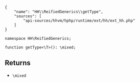 ``` yamlmeta
{
    "name": "HH\\ReifiedGenerics\\getType",
    "sources": [
        "api-sources/hhvm/hphp/runtime/ext/hh/ext_hh.php"
    ]
}
```




``` Hack
namespace HH\ReifiedGenerics;

function getType<\T>(): \mixed;
```




## Returns




+ ` \mixed `
<!-- HHAPIDOC -->
